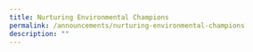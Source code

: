 ```yaml
---
title: Nurturing Environmental Champions
permalink: /announcements/nurturing-environmental-champions
description: ""
---
```

